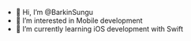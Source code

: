 - 👋 Hi, I’m @BarkinSungu
- 👀 I’m interested in Mobile development
- 🌱 I’m currently learning iOS development with Swift

<!---
BarkinSungu/BarkinSungu is a ✨ special ✨ repository because its `README.md` (this file) appears on your GitHub profile.
You can click the Preview link to take a look at your changes.
--->
